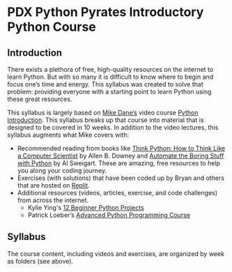 # PDX Python Pyrates Introductory Python Course

## Introduction

There exists a plethora of free, high-quality resources on the internet to learn Python. But with so many it is difficult to know where to begin and focus one’s time and energy. This syllabus was created to solve that problem: providing everyone with a starting point to learn Python using these great resources.

This syllabus is largely based on [Mike Dane’s](https://www.mikedane.com) video course [Python Introduction](https://www.mikedane.com/programming-languages/python/). This syllabus breaks up that course into material that is designed to be covered in 10 weeks. In addition to the video lectures, this syllabus augments what Mike covers with:

* Recommended reading from books like [Think Python: How to Think Like a Computer Scientist](https://greenteapress.com/thinkpython2/thinkpython2.pdf) by Allen B. Downey and [Automate the Boring Stuff with Python](https://automatetheboringstuff.com/) by Al Sweigart. These are amazing, free resources to help you along your coding journey.
* Exercises (with solutions) that have been coded up by Bryan and others that are hosted on [Replit](https://replit.com/). 
* Additional resources (videos, articles, exercise, and code challenges) from across the internet.
  * Kylie Ying's [12 Beginner Python Projects](https://www.youtube.com/watch?v=8ext9G7xspg)
  * Patrick Loeber’s [Advanced Python Programming Course](https://www.python-engineer.com/courses/advancedpython/) 

## Syllabus

The course content, including videos and exercises, are organized by week as folders (see above).
